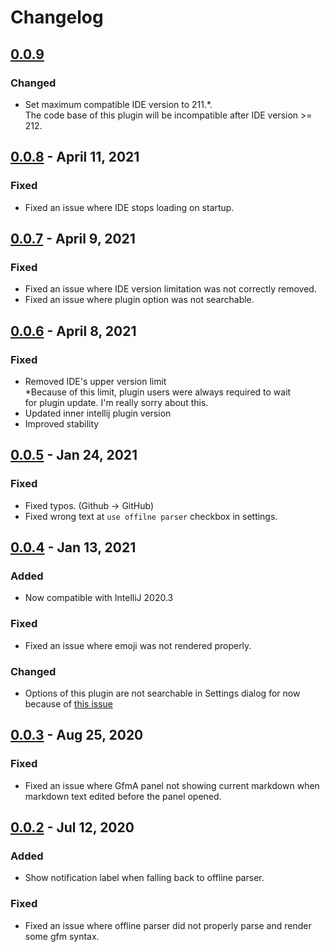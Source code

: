# Changelog

## [0.0.9]
### Changed
- Set maximum compatible IDE version to 211.*.  
  The code base of this plugin will be incompatible after IDE version >= 212.

## [0.0.8] - April 11, 2021
### Fixed
- Fixed an issue where IDE stops loading on startup.

## [0.0.7] - April 9, 2021
### Fixed
- Fixed an issue where IDE version limitation was not correctly removed.
- Fixed an issue where plugin option was not searchable.

## [0.0.6] - April 8, 2021
### Fixed
- Removed IDE's upper version limit  
  \*Because of this limit, plugin users were always required to wait  
  for plugin update. I'm really sorry about this.
- Updated inner intellij plugin version
- Improved stability

## [0.0.5] - Jan 24, 2021
### Fixed
- Fixed typos. (Github -> GitHub)
- Fixed wrong text at `use offilne parser` checkbox in settings.

## [0.0.4] - Jan 13, 2021
### Added
- Now compatible with IntelliJ 2020.3

### Fixed
- Fixed an issue where emoji was not rendered properly.

### Changed
- Options of this plugin are not searchable in Settings dialog for now  
  because of [this issue](https://youtrack.jetbrains.com/issue/KTIJ-782)

## [0.0.3] - Aug 25, 2020
### Fixed
- Fixed an issue where GfmA panel not showing current markdown when markdown text edited before the panel opened.

## [0.0.2] - Jul 12, 2020
### Added
- Show notification label when falling back to offline parser.
### Fixed
- Fixed an issue where offline parser did not properly parse and render some gfm syntax.

[0.0.9]: https://github.com/Hinaser/gfm-advanced/compare/v0.0.8...v0.0.9
[0.0.8]: https://github.com/Hinaser/gfm-advanced/compare/v0.0.7...v0.0.8
[0.0.7]: https://github.com/Hinaser/gfm-advanced/compare/v0.0.6...v0.0.7
[0.0.6]: https://github.com/Hinaser/gfm-advanced/compare/v0.0.5...v0.0.6
[0.0.5]: https://github.com/Hinaser/gfm-advanced/compare/v0.0.4...v0.0.5
[0.0.4]: https://github.com/Hinaser/gfm-advanced/compare/v0.0.3...v0.0.4
[0.0.3]: https://github.com/Hinaser/gfm-advanced/compare/v0.0.2...v0.0.3
[0.0.2]: https://github.com/Hinaser/gfm-advanced/compare/v0.0.1...v0.0.2